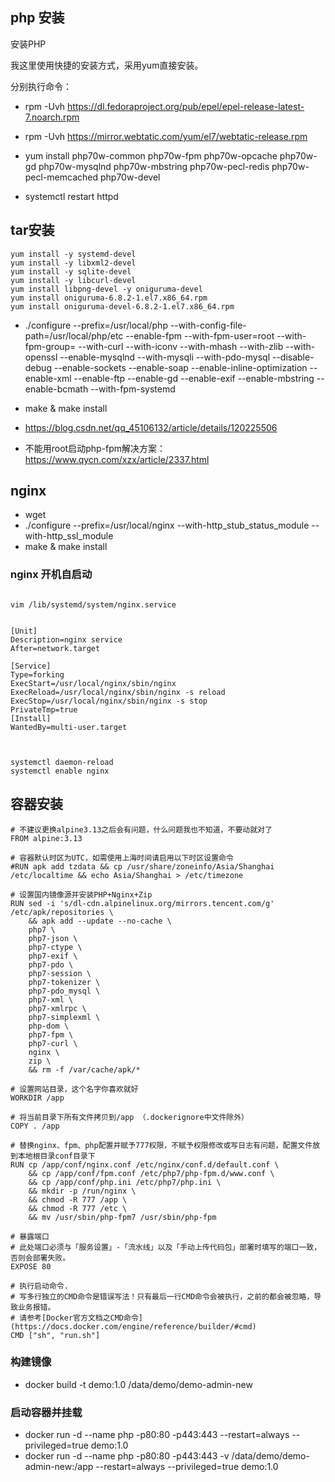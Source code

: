 ## php 安装
安装PHP

我这里使用快捷的安装方式，采用yum直接安装。

分别执行命令：

* rpm -Uvh https://dl.fedoraproject.org/pub/epel/epel-release-latest-7.noarch.rpm

* rpm -Uvh https://mirror.webtatic.com/yum/el7/webtatic-release.rpm

* yum install php70w-common php70w-fpm php70w-opcache php70w-gd php70w-mysqlnd php70w-mbstring php70w-pecl-redis php70w-pecl-memcached php70w-devel

* systemctl restart httpd

## tar安装
```
yum install -y systemd-devel
yum install -y libxml2-devel 
yum install -y sqlite-devel 
yum install -y libcurl-devel 
yum install libpng-devel -y oniguruma-devel
yum install oniguruma-6.8.2-1.el7.x86_64.rpm 
yum install oniguruma-devel-6.8.2-1.el7.x86_64.rpm
```
* ./configure --prefix=/usr/local/php --with-config-file-path=/usr/local/php/etc --enable-fpm --with-fpm-user=root --with-fpm-group=  --with-curl --with-iconv --with-mhash --with-zlib --with-openssl --enable-mysqlnd --with-mysqli --with-pdo-mysql --disable-debug --enable-sockets --enable-soap --enable-inline-optimization --enable-xml --enable-ftp --enable-gd --enable-exif --enable-mbstring  --enable-bcmath --with-fpm-systemd
* make & make install


* https://blog.csdn.net/qq_45106132/article/details/120225506
* 不能用root启动php-fpm解决方案： https://www.qycn.com/xzx/article/2337.html

## nginx 
* wget 
* ./configure --prefix=/usr/local/nginx --with-http_stub_status_module --with-http_ssl_module
* make & make install

### nginx 开机自启动
```

vim /lib/systemd/system/nginx.service


[Unit]
Description=nginx service
After=network.target
 
[Service]
Type=forking
ExecStart=/usr/local/nginx/sbin/nginx
ExecReload=/usr/local/nginx/sbin/nginx -s reload
ExecStop=/usr/local/nginx/sbin/nginx -s stop
PrivateTmp=true
[Install]
WantedBy=multi-user.target



systemctl daemon-reload
systemctl enable nginx
```

## 容器安装
```
# 不建议更换alpine3.13之后会有问题，什么问题我也不知道，不要动就对了
FROM alpine:3.13

# 容器默认时区为UTC，如需使用上海时间请启用以下时区设置命令
#RUN apk add tzdata && cp /usr/share/zoneinfo/Asia/Shanghai /etc/localtime && echo Asia/Shanghai > /etc/timezone

# 设置国内镜像源并安装PHP+Nginx+Zip
RUN sed -i 's/dl-cdn.alpinelinux.org/mirrors.tencent.com/g' /etc/apk/repositories \
    && apk add --update --no-cache \
    php7 \
    php7-json \
    php7-ctype \
	php7-exif \
	php7-pdo \
    php7-session \
    php7-tokenizer \
    php7-pdo_mysql \
    php7-xml \
    php7-xmlrpc \
    php7-simplexml \
    php-dom \
    php7-fpm \
    php7-curl \   
    nginx \
    zip \
    && rm -f /var/cache/apk/*

# 设置网站目录，这个名字你喜欢就好
WORKDIR /app

# 将当前目录下所有文件拷贝到/app （.dockerignore中文件除外）
COPY . /app

# 替换nginx、fpm、php配置并赋予777权限，不赋予权限修改或写日志有问题，配置文件放到本地根目录conf目录下
RUN cp /app/conf/nginx.conf /etc/nginx/conf.d/default.conf \
    && cp /app/conf/fpm.conf /etc/php7/php-fpm.d/www.conf \
    && cp /app/conf/php.ini /etc/php7/php.ini \
    && mkdir -p /run/nginx \
    && chmod -R 777 /app \
    && chmod -R 777 /etc \
    && mv /usr/sbin/php-fpm7 /usr/sbin/php-fpm

# 暴露端口
# 此处端口必须与「服务设置」-「流水线」以及「手动上传代码包」部署时填写的端口一致，否则会部署失败。
EXPOSE 80

# 执行启动命令.
# 写多行独立的CMD命令是错误写法！只有最后一行CMD命令会被执行，之前的都会被忽略，导致业务报错。
# 请参考[Docker官方文档之CMD命令](https://docs.docker.com/engine/reference/builder/#cmd)
CMD ["sh", "run.sh"]
```

### 构建镜像
* docker build -t demo:1.0 /data/demo/demo-admin-new

### 启动容器并挂载
* docker run -d --name php -p80:80 -p443:443 --restart=always --privileged=true demo:1.0
* docker run -d --name php -p80:80 -p443:443 -v /data/demo/demo-admin-new:/app --restart=always --privileged=true demo:1.0


